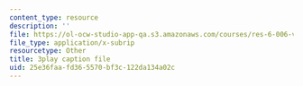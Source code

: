 ```yaml
---
content_type: resource
description: ''
file: https://ol-ocw-studio-app-qa.s3.amazonaws.com/courses/res-6-006-video-demonstrations-in-lasers-and-optics-spring-2008/25e36faafd365570bf3c122da134a02c_o1YjIyzshh8.vtt
file_type: application/x-subrip
resourcetype: Other
title: 3play caption file
uid: 25e36faa-fd36-5570-bf3c-122da134a02c
---
```

